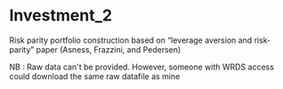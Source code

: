 # Investment_2

Risk parity portfolio construction based on “leverage aversion and risk- parity” paper (Asness, Frazzini, and Pedersen)

NB : Raw data can't be provided. However, someone with WRDS access could download the same raw datafile as mine
